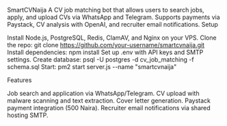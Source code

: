 SmartCVNaija
A CV job matching bot that allows users to search jobs, apply, and upload CVs via WhatsApp and Telegram. Supports payments via Paystack, CV analysis with OpenAI, and recruiter email notifications.
Setup

Install Node.js, PostgreSQL, Redis, ClamAV, and Nginx on your VPS.
Clone the repo: git clone https://github.com/your-username/smartcvnaija.git
Install dependencies: npm install
Set up .env with API keys and SMTP settings.
Create database: psql -U postgres -d cv_job_matching -f schema.sql
Start: pm2 start server.js --name "smartcvnaija"

Features

Job search and application via WhatsApp/Telegram.
CV upload with malware scanning and text extraction.
Cover letter generation.
Paystack payment integration (500 Naira).
Recruiter email notifications via shared hosting SMTP.
